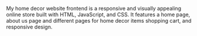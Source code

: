 My home decor website frontend is a responsive and visually appealing online store built with HTML, JavaScript, and CSS. It features a home page, about us page and different pages for home decor items shopping cart, and responsive design.
